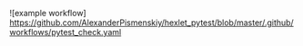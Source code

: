 ![example workflow]
https://github.com/AlexanderPismenskiy/hexlet_pytest/blob/master/.github/workflows/pytest_check.yaml